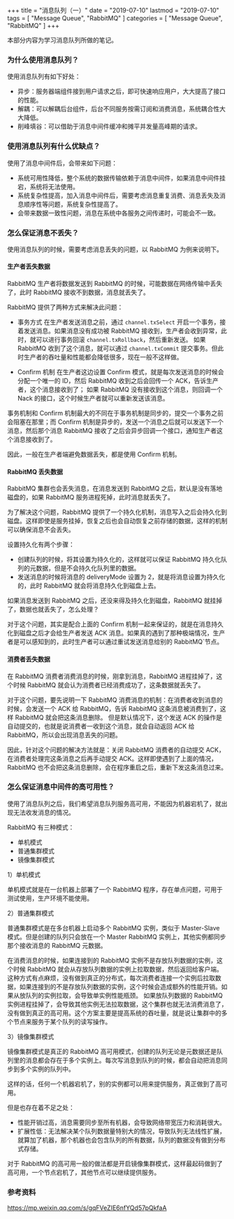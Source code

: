 +++
title = "消息队列（一）"
date = "2019-07-10"
lastmod = "2019-07-10"
tags = [
    "Message Queue",
    "RabbitMQ"
]
categories = [
    "Message Queue",
    "RabbitMQ"
]
+++

本部分内容为学习消息队列所做的笔记。
<!--more-->

### 为什么使用消息队列？

使用消息队列有如下好处：

* 异步：服务器端组件接到用户请求之后，即可快速响应用户，大大提高了接口的性能。
* 解耦：可以解耦后台组件，后台不同服务按需订阅和消费消息，系统耦合性大大降低。
* 削峰填谷：可以借助于消息中间件缓冲和摊平并发量高峰期的请求。


### 使用消息队列有什么优缺点？

使用了消息中间件后，会带来如下问题：
* 系统可用性降低，整个系统的数据传输依赖于消息中间件，如果消息中间件挂宕，系统将无法使用。
* 系统复杂性提高，加入消息中间件后，需要考虑消息重复消费、消息丢失及消息顺序性等问题，系统复杂性提高了。
* 会带来数据一致性问题，消息在系统中各服务之间传递时，可能会不一致。


### 怎么保证消息不丢失？
使用消息队列的时候，需要考虑消息丢失的问题，以 RabbitMQ 为例来说明下。

#### 生产者丢失数据

RabbitMQ 生产者将数据发送到 RabbitMQ 的时候，可能数据在网络传输中丢失了，此时 RabbitMQ 接收不到数据，消息就丢失了。

RabbitMQ 提供了两种方式来解决此问题：
* 事务方式
在生产者发送消息之前，通过 `channel.txSelect` 开启一个事务，接着发送消息。如果消息没有成功被 RabbitMQ 接收到，生产者会收到异常，此时，就可以进行事务回滚 `channel.txRollback`，然后重新发送。
如果 RabbitMQ 收到了这个消息，就可以通过 `channel.txCommit` 提交事务。但此时生产者的吞吐量和性能都会降低很多，现在一般不这样做。

* Confirm 机制
在生产者这边设置 Confirm 模式，就是每次发送消息的时候会分配一个唯一的 ID，然后 RabbitMQ 收到之后会回传一个 ACK，告诉生产者，这个消息接收到了；
如果 RabbitMQ 没有接收到这个消息，则回调一个 Nack 的接口，这个时候生产者就可以重新发送该消息。

事务机制和 Confirm 机制最大的不同在于事务机制是同步的，提交一个事务之前会阻塞在那里；而 Confirm 机制是异步的，发送一个消息之后就可以发送下一个消息，然后那个消息 RabbitMQ 接收了之后会异步回调一个接口，通知生产者这个消息接收到了。

因此，一般在生产者端避免数据丢失，都是使用 Confirm 机制。

#### RabbitMQ 丢失数据
RabbitMQ 集群也会丢失消息，在消息发送到 RabbitMQ 之后，默认是没有落地磁盘的，如果 RabbitMQ 服务进程死掉，此时消息就丢失了。

为了解决这个问题，RabbitMQ 提供了一个持久化机制，消息写入之后会持久化到磁盘。这样即使是服务挂掉，恢复之后也会自动恢复之前存储的数据，这样的机制可以确保消息不会丢失。

设置持久化有两个步骤：
* 创建队列的时候，将其设置为持久化的，这样就可以保证 RabbitMQ 持久化队列的元数据，但是不会持久化队列里的数据。
* 发送消息的时候将消息的 deliveryMode 设置为 2，就是将消息设置为持久化的，此时 RabbitMQ 就会将消息持久化到磁盘上去。

如果消息发送到 RabbitMQ 之后，还没来得及持久化到磁盘，RabbitMQ 就挂掉了，数据也就丢失了，怎么处理？

对于这个问题，其实是配合上面的 Confirm 机制一起来保证的，就是在消息持久化到磁盘之后才会给生产者发送 ACK 消息。如果真的遇到了那种极端情况，生产者是可以感知到的，此时生产者可以通过重试发送消息给别的 RabbitMQ`节点。

#### 消费者丢失数据
在 RabbitMQ 消费者消费消息的时候，刚拿到消息，RabbitMQ 进程挂掉了，这个时候 RabbitMQ 就会认为消费者已经消费成功了，这条数据就丢失了。

对于这个问题，要先说明一下 RabbitMQ 消费消息的机制：在消费者收到消息的时候，会发送一个 ACK 给 RabbitMQ，告诉 RabbitMQ 这条消息被消费到了，这样 RabbitMQ 就会把这条消息删除。
但是默认情况下，这个发送 ACK 的操作是自动提交的，也就是说消费者一收到这个消息，就会自动返回 ACK 给 RabbitMQ，所以会出现消息丢失的问题。

因此，针对这个问题的解决方法就是：关闭 RabbitMQ 消费者的自动提交 ACK，在消费者处理完这条消息之后再手动提交 ACK。这样即使遇到了上面的情况，RabbitMQ 也不会把这条消息删除，会在程序重启之后，重新下发这条消息过来。


### 怎么保证消息中间件的高可用性？

使用了消息队列之后，我们希望消息队列服务高可用，不能因为机器宕机了，就出现无法收发消息的情况。

RabbitMQ 有三种模式：
* 单机模式
* 普通集群模式
* 镜像集群模式

1）单机模式

单机模式就是在一台机器上部署了一个 RabbitMQ 程序，存在单点问题，可用于测试使用，生产环境不能使用。

2）普通集群模式

普通集群模式是在多台机器上启动多个 RabbitMQ 实例，类似于 Master-Slave 模式。但是创建的队列只会放在一个 Master RabbitMQ 实例上，其他实例都同步那个接收消息的 RabbitMQ 元数据。

在消费消息的时候，如果连接到的 RabbitMQ 实例不是存放队列数据的实例，这个时候 RabbitMQ 就会从存放队列数据的实例上拉取数据，然后返回给客户端。
这种方式有点麻烦，没有做到真正的分布式，每次消费者连接一个实例后拉取数据，如果连接到的不是存放队列数据的实例，这个时候会造成额外的性能开销。如果从放队列的实例拉取，会导致单实例性能瓶颈。
如果放队列数据的 RabbitMQ 实例进程挂掉了，会导致其他实例无法拉取数据，这个集群也就无法消费消息了，没有做到真正的高可用。这个方案主要是提高系统的吞吐量，就是说让集群中的多个节点来服务于某个队列的读写操作。

3）镜像集群模式

镜像集群模式是真正的 RabbitMQ 高可用模式，创建的队列无论是元数据还是队列里的消息都会存在于多个实例上。每次写消息到队列的时候，都会自动把消息同步到多个实例的队列中。

这样的话，任何一个机器宕机了，别的实例都可以用来提供服务，真正做到了高可用。

但是也存在着不足之处：
* 性能开销过高，消息需要同步至所有机器，会导致网络带宽压力和消耗很大。
* 扩展性低：无法解决某个队列数据量特别大的情况，导致队列无法线性扩展，就算加了机器，那个机器也会包含队列的所有数据，队列的数据没有做到分布式存储。

对于 RabbitMQ 的高可用一般的做法都是开启镜像集群模式，这样最起码做到了高可用，一个节点宕机了，其他节点可以继续提供服务。

### 参考资料

https://mp.weixin.qq.com/s/gqFVeZIE6nfYQd57pQkfaA
